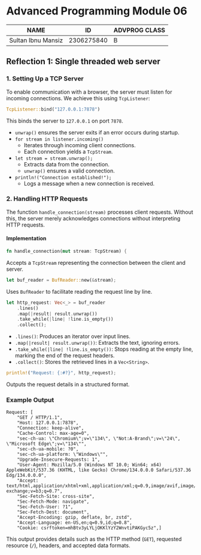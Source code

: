 # Advanced Programming Module 06

| NAME               | ID         | ADVPROG CLASS |
| ------------------ | ---------- | ------------- |
| Sultan Ibnu Mansiz | 2306275840 | B             |

## Reflection 1: Single threaded web server
### 1. Setting Up a TCP Server

To enable communication with a browser, the server must listen for incoming connections. We achieve this using `TcpListener`:

```rust
TcpListener::bind("127.0.0.1:7878")
```
This binds the server to `127.0.0.1` on port `7878`.

- `unwrap()` ensures the server exits if an error occurs during startup.
- `for stream in listener.incoming()`
  - Iterates through incoming client connections.
  - Each connection yields a `TcpStream`.
- `let stream = stream.unwrap();`
  - Extracts data from the connection.
  - `unwrap()` ensures a valid connection.
- `println!("Connection established!");`
  - Logs a message when a new connection is received.

### 2. Handling HTTP Requests

The function `handle_connection(stream)` processes client requests. Without this, the server merely acknowledges connections without interpreting HTTP requests.

#### Implementation

```rust
fn handle_connection(mut stream: TcpStream) {
```
Accepts a `TcpStream` representing the connection between the client and server.

```rust
let buf_reader = BufReader::new(&stream);
```
Uses `BufReader` to facilitate reading the request line by line.

```rust
let http_request: Vec<_> = buf_reader
    .lines()
    .map(|result| result.unwrap())
    .take_while(|line| !line.is_empty())
    .collect();
```
- `.lines()`: Produces an iterator over input lines.
- `.map(|result| result.unwrap())`: Extracts the text, ignoring errors.
- `.take_while(|line| !line.is_empty())`: Stops reading at the empty line, marking the end of the request headers.
- `.collect()`: Stores the retrieved lines in a `Vec<String>`.

```rust
println!("Request: {:#?}", http_request);
```
Outputs the request details in a structured format.

### Example Output

```
Request: [
    "GET / HTTP/1.1",
    "Host: 127.0.0.1:7878",
    "Connection: keep-alive",
    "Cache-Control: max-age=0",
    "sec-ch-ua: \"Chromium\";v=\"134\", \"Not:A-Brand\";v=\"24\", \"Microsoft Edge\";v=\"134\"",
    "sec-ch-ua-mobile: ?0",
    "sec-ch-ua-platform: \"Windows\"",
    "Upgrade-Insecure-Requests: 1",
    "User-Agent: Mozilla/5.0 (Windows NT 10.0; Win64; x64) AppleWebKit/537.36 (KHTML, like Gecko) Chrome/134.0.0.0 Safari/537.36 Edg/134.0.0.0",
    "Accept: text/html,application/xhtml+xml,application/xml;q=0.9,image/avif,image/webp,image/apng,*/*;q=0.8,application/signed-exchange;v=b3;q=0.7",
    "Sec-Fetch-Site: cross-site",
    "Sec-Fetch-Mode: navigate",
    "Sec-Fetch-User: ?1",
    "Sec-Fetch-Dest: document",
    "Accept-Encoding: gzip, deflate, br, zstd",
    "Accept-Language: en-US,en;q=0.9,id;q=0.8",
    "Cookie: csrftoken=mhBtv3yLYLjOKKlYzY2WnvtiPAKGyc5z",]
```

This output provides details such as the HTTP method (`GET`), requested resource (`/`), headers, and accepted data formats.

